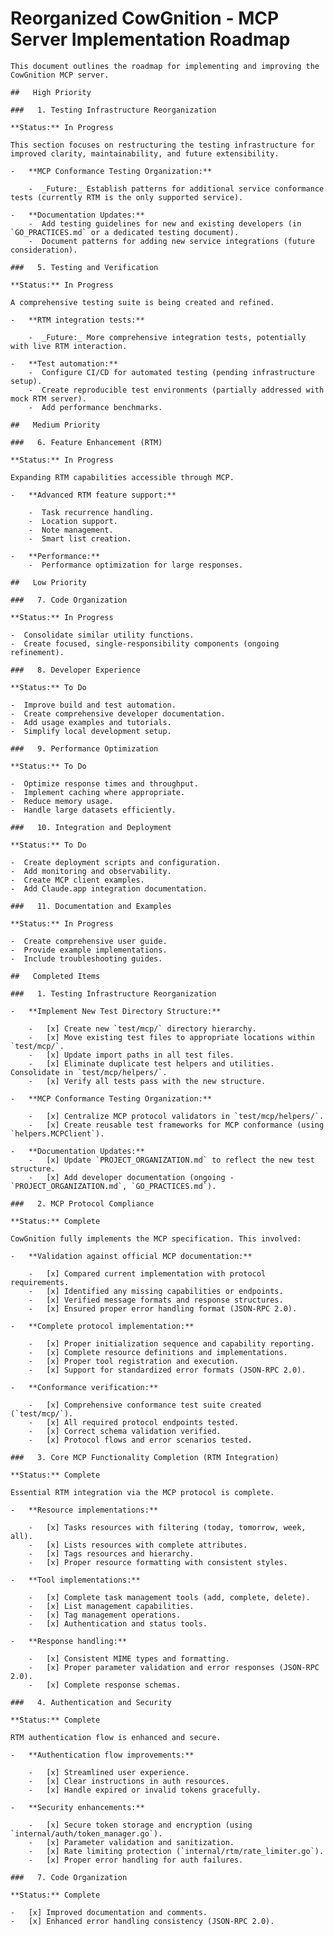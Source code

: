 # Reorganized CowGnition - MCP Server Implementation Roadmap

    This document outlines the roadmap for implementing and improving the CowGnition MCP server.

    ##   High Priority

    ###   1. Testing Infrastructure Reorganization

    **Status:** In Progress

    This section focuses on restructuring the testing infrastructure for improved clarity, maintainability, and future extensibility.

    -   **MCP Conformance Testing Organization:**

        -  _Future:_ Establish patterns for additional service conformance tests (currently RTM is the only supported service).

    -   **Documentation Updates:**
        -  Add testing guidelines for new and existing developers (in `GO_PRACTICES.md` or a dedicated testing document).
        -  Document patterns for adding new service integrations (future consideration).

    ###   5. Testing and Verification

    **Status:** In Progress

    A comprehensive testing suite is being created and refined.

    -   **RTM integration tests:**

        -  _Future:_ More comprehensive integration tests, potentially with live RTM interaction.

    -   **Test automation:**
        -  Configure CI/CD for automated testing (pending infrastructure setup).
        -  Create reproducible test environments (partially addressed with mock RTM server).
        -  Add performance benchmarks.

    ##   Medium Priority

    ###   6. Feature Enhancement (RTM)

    **Status:** In Progress

    Expanding RTM capabilities accessible through MCP.

    -   **Advanced RTM feature support:**

        -  Task recurrence handling.
        -  Location support.
        -  Note management.
        -  Smart list creation.

    -   **Performance:**
        -  Performance optimization for large responses.

    ##   Low Priority

    ###   7. Code Organization

    **Status:** In Progress

    -  Consolidate similar utility functions.
    -  Create focused, single-responsibility components (ongoing refinement).

    ###   8. Developer Experience

    **Status:** To Do

    -  Improve build and test automation.
    -  Create comprehensive developer documentation.
    -  Add usage examples and tutorials.
    -  Simplify local development setup.

    ###   9. Performance Optimization

    **Status:** To Do

    -  Optimize response times and throughput.
    -  Implement caching where appropriate.
    -  Reduce memory usage.
    -  Handle large datasets efficiently.

    ###   10. Integration and Deployment

    **Status:** To Do

    -  Create deployment scripts and configuration.
    -  Add monitoring and observability.
    -  Create MCP client examples.
    -  Add Claude.app integration documentation.

    ###   11. Documentation and Examples

    **Status:** In Progress

    -  Create comprehensive user guide.
    -  Provide example implementations.
    -  Include troubleshooting guides.

    ##   Completed Items

    ###   1. Testing Infrastructure Reorganization

    -   **Implement New Test Directory Structure:**

        -   [x] Create new `test/mcp/` directory hierarchy.
        -   [x] Move existing test files to appropriate locations within `test/mcp/`.
        -   [x] Update import paths in all test files.
        -   [x] Eliminate duplicate test helpers and utilities. Consolidate in `test/mcp/helpers/`.
        -   [x] Verify all tests pass with the new structure.

    -   **MCP Conformance Testing Organization:**

        -   [x] Centralize MCP protocol validators in `test/mcp/helpers/`.
        -   [x] Create reusable test frameworks for MCP conformance (using `helpers.MCPClient`).

    -   **Documentation Updates:**
        -   [x] Update `PROJECT_ORGANIZATION.md` to reflect the new test structure.
        -   [x] Add developer documentation (ongoing - `PROJECT_ORGANIZATION.md`, `GO_PRACTICES.md`).

    ###   2. MCP Protocol Compliance

    **Status:** Complete

    CowGnition fully implements the MCP specification. This involved:

    -   **Validation against official MCP documentation:**

        -   [x] Compared current implementation with protocol requirements.
        -   [x] Identified any missing capabilities or endpoints.
        -   [x] Verified message formats and response structures.
        -   [x] Ensured proper error handling format (JSON-RPC 2.0).

    -   **Complete protocol implementation:**

        -   [x] Proper initialization sequence and capability reporting.
        -   [x] Complete resource definitions and implementations.
        -   [x] Proper tool registration and execution.
        -   [x] Support for standardized error formats (JSON-RPC 2.0).

    -   **Conformance verification:**

        -   [x] Comprehensive conformance test suite created (`test/mcp/`).
        -   [x] All required protocol endpoints tested.
        -   [x] Correct schema validation verified.
        -   [x] Protocol flows and error scenarios tested.

    ###   3. Core MCP Functionality Completion (RTM Integration)

    **Status:** Complete

    Essential RTM integration via the MCP protocol is complete.

    -   **Resource implementations:**

        -   [x] Tasks resources with filtering (today, tomorrow, week, all).
        -   [x] Lists resources with complete attributes.
        -   [x] Tags resources and hierarchy.
        -   [x] Proper resource formatting with consistent styles.

    -   **Tool implementations:**

        -   [x] Complete task management tools (add, complete, delete).
        -   [x] List management capabilities.
        -   [x] Tag management operations.
        -   [x] Authentication and status tools.

    -   **Response handling:**

        -   [x] Consistent MIME types and formatting.
        -   [x] Proper parameter validation and error responses (JSON-RPC 2.0).
        -   [x] Complete response schemas.

    ###   4. Authentication and Security

    **Status:** Complete

    RTM authentication flow is enhanced and secure.

    -   **Authentication flow improvements:**

        -   [x] Streamlined user experience.
        -   [x] Clear instructions in auth resources.
        -   [x] Handle expired or invalid tokens gracefully.

    -   **Security enhancements:**

        -   [x] Secure token storage and encryption (using `internal/auth/token_manager.go`).
        -   [x] Parameter validation and sanitization.
        -   [x] Rate limiting protection (`internal/rtm/rate_limiter.go`).
        -   [x] Proper error handling for auth failures.

    ###   7. Code Organization

    **Status:** Complete

    -   [x] Improved documentation and comments.
    -   [x] Enhanced error handling consistency (JSON-RPC 2.0).
